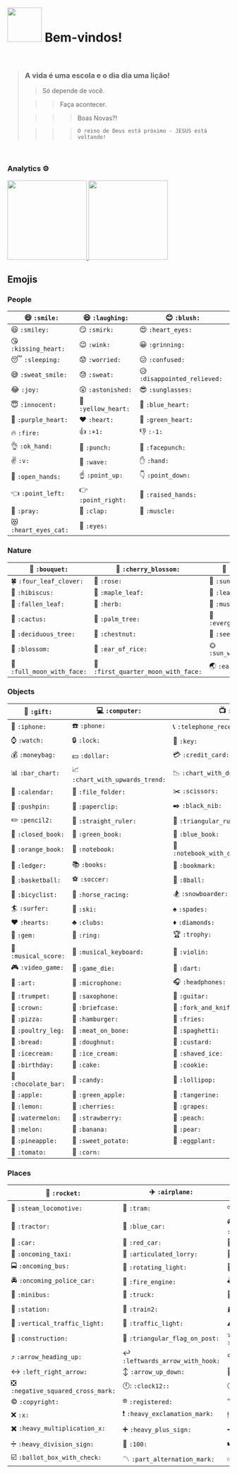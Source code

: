 <h1><img src="https://emojis.slackmojis.com/emojis/images/1450372448/149/sonic.gif?1450372448" width="78"/> Bem-vindos!</h1>

<br>

> ### A vida é uma escola e o dia dia uma lição!
>
>> Só depende de você.
>
>>> Faça acontecer.
>
>>>> Boas Novas?!
>
>>>> `O reino de Deus está próximo - JESUS está voltando!`

<br>

### Analytics ⚙️

<div>
  <a href="https://github.com/mlsfront">
    <img height="180em" src="https://github-readme-stats.vercel.app/api?username=mlsfront&show_icons=true&theme=dark&include_all_commits=true&count_private=true"/>
    <img height="180em" src="https://github-readme-stats.vercel.app/api/top-langs/?username=mlsfront&layout=compact&langs_count=7&theme=dark"/>
  </a>
</div>

## Emojis

### People
| :smile: `:smile:` | :laughing: `:laughing:` | :blush: `:blush:` |
|---|---|---|
| :smiley: `:smiley:` | :smirk: `:smirk:` | :heart_eyes: `:heart_eyes:` |
| :kissing_heart: `:kissing_heart:` | :wink: `:wink:` | :grinning: `:grinning:` |
| :sleeping: `:sleeping:` | :worried: `:worried:` | :confused: `:confused:` |
| :sweat_smile: `:sweat_smile:` | :sweat: `:sweat:` | :disappointed_relieved: `:disappointed_relieved:` |
| :joy: `:joy:` | :astonished: `:astonished:` | :sunglasses: `:sunglasses:` |
| :innocent: `:innocent:` | :yellow_heart: `:yellow_heart:` | :blue_heart: `:blue_heart:` |
| :purple_heart: `:purple_heart:` | :heart: `:heart:` | :green_heart: `:green_heart:` |
| :fire: `:fire:` | :+1: `:+1:` | :-1: `:-1:` |
| :ok_hand: `:ok_hand:` | :punch: `:punch:` | :facepunch: `:facepunch:` |
| :v: `:v:` | :wave: `:wave:` | :hand: `:hand:` |
| :open_hands: `:open_hands:` | :point_up: `:point_up:` | :point_down: `:point_down:` |
| :point_left: `:point_left:` | :point_right: `:point_right:` | :raised_hands: `:raised_hands:` |
| :pray: `:pray:` | :clap: `:clap:` | :muscle: `:muscle:` |
| :heart_eyes_cat: `:heart_eyes_cat:` | :eyes: `:eyes:` |

### Nature
| :bouquet: `:bouquet:` | :cherry_blossom: `:cherry_blossom:` | :tulip: `:tulip:` |
|---|---|---|
| :four_leaf_clover: `:four_leaf_clover:` | :rose: `:rose:` | :sunflower: `:sunflower:` |
| :hibiscus: `:hibiscus:` | :maple_leaf: `:maple_leaf:` | :leaves: `:leaves:` |
| :fallen_leaf: `:fallen_leaf:` | :herb: `:herb:` | :mushroom: `:mushroom:` |
| :cactus: `:cactus:` | :palm_tree: `:palm_tree:` | :evergreen_tree: `:evergreen_tree:` |
| :deciduous_tree: `:deciduous_tree:` | :chestnut: `:chestnut:` | :seedling: `:seedling:` |
| :blossom: `:blossom:` | :ear_of_rice: `:ear_of_rice:` | :sun_with_face: `:sun_with_face:` |
| :full_moon_with_face: `:full_moon_with_face:` | :first_quarter_moon_with_face: `:first_quarter_moon_with_face:` | :earth_asia: `:earth_asia:` | :partly_sunny: `:partly_sunny:` |

### Objects
| :gift: `:gift:`  | :computer: `:computer:`  | :tv: `:tv:`  |
|---|---|---|
| :iphone: `:iphone:`  | :phone: `:phone:`  | :telephone_receiver: `:telephone_receiver:`  |
| :watch: `:watch:`  | :lock: `:lock:`  | :key: `:key:`  |
| :moneybag: `:moneybag:`  | :dollar: `:dollar:`  | :credit_card: `:credit_card:`  |
| :bar_chart: `:bar_chart:`  | :chart_with_upwards_trend: `:chart_with_upwards_trend:`  | :chart_with_downwards_trend: `:chart_with_downwards_trend:`  |
| :calendar: `:calendar:`  | :file_folder: `:file_folder:`  | :scissors: `:scissors:`  |
| :pushpin: `:pushpin:`  | :paperclip: `:paperclip:`  | :black_nib: `:black_nib:`  |
| :pencil2: `:pencil2:`  | :straight_ruler: `:straight_ruler:`  | :triangular_ruler: `:triangular_ruler:`  |
| :closed_book: `:closed_book:`  | :green_book: `:green_book:`  | :blue_book: `:blue_book:`  |
| :orange_book: `:orange_book:`  | :notebook: `:notebook:`  | :notebook_with_decorative_cover: `:notebook_with_decorative_cover:`  |
| :ledger: `:ledger:`  | :books: `:books:`  | :bookmark: `:bookmark:`  |
| :basketball: `:basketball:`  | :soccer: `:soccer:`  | :8ball: `:8ball:`  |
| :bicyclist: `:bicyclist:`  | :horse_racing: `:horse_racing:`  | :snowboarder: `:snowboarder:`  |
| :surfer: `:surfer:`  | :ski: `:ski:`  | :spades: `:spades:`  |
| :hearts: `:hearts:`  | :clubs: `:clubs:`  | :diamonds: `:diamonds:`  |
| :gem: `:gem:`  | :ring: `:ring:`  | :trophy: `:trophy:`  |
| :musical_score: `:musical_score:`  | :musical_keyboard: `:musical_keyboard:`  | :violin: `:violin:`  |
| :video_game: `:video_game:`  | :game_die: `:game_die:`  | :dart: `:dart:`  |
| :art: `:art:`  | :microphone: `:microphone:`  | :headphones: `:headphones:`  |
| :trumpet: `:trumpet:`  | :saxophone: `:saxophone:`  | :guitar: `:guitar:`  |
| :crown: `:crown:`  | :briefcase: `:briefcase:`  | :fork_and_knife: `:fork_and_knife:`  |
| :pizza: `:pizza:`  | :hamburger: `:hamburger:`  | :fries: `:fries:`  |
| :poultry_leg: `:poultry_leg:`  | :meat_on_bone: `:meat_on_bone:`  | :spaghetti: `:spaghetti:`  |
| :bread: `:bread:`  | :doughnut: `:doughnut:`  | :custard: `:custard:`  |
| :icecream: `:icecream:`  | :ice_cream: `:ice_cream:`  | :shaved_ice: `:shaved_ice:`  |
| :birthday: `:birthday:`  | :cake: `:cake:`  | :cookie: `:cookie:`  |
| :chocolate_bar: `:chocolate_bar:`  | :candy: `:candy:`  | :lollipop: `:lollipop:`  |
| :apple: `:apple:`  | :green_apple: `:green_apple:`  | :tangerine: `:tangerine:`  |
| :lemon: `:lemon:`  | :cherries: `:cherries:`  | :grapes: `:grapes:`  |
| :watermelon: `:watermelon:`  | :strawberry: `:strawberry:`  | :peach: `:peach:`  |
| :melon: `:melon:`  | :banana: `:banana:`  | :pear: `:pear:`  |
| :pineapple: `:pineapple:`  | :sweet_potato: `:sweet_potato:`  | :eggplant: `:eggplant:`  |
| :tomato: `:tomato:`  | :corn: `:corn:`  |

### Places
| :rocket: `:rocket:`  | :airplane: `:airplane:`  | :helicopter: `:helicopter:`  |
|---|---|---|
| :steam_locomotive: `:steam_locomotive:`  | :tram: `:tram:`  | :bike: `:bike:`  |
| :tractor: `:tractor:`  | :blue_car: `:blue_car:`  | :oncoming_automobile: `:oncoming_automobile:`  |
| :car: `:car:`  | :red_car: `:red_car:`  | :taxi: `:taxi:`  |
| :oncoming_taxi: `:oncoming_taxi:`  | :articulated_lorry: `:articulated_lorry:`  | :bus: `:bus:`  |
| :oncoming_bus: `:oncoming_bus:`  | :rotating_light: `:rotating_light:`  | :police_car: `:police_car:`  |
| :oncoming_police_car: `:oncoming_police_car:`  | :fire_engine: `:fire_engine:`  | :ambulance: `:ambulance:`  |
| :minibus: `:minibus:`  | :truck: `:truck:`  | :train: `:train:`  |
| :station: `:station:`  | :train2: `:train2:`  | :fuelpump: `:fuelpump:`  |
| :vertical_traffic_light: `:vertical_traffic_light:`  | :traffic_light: `:traffic_light:`  | :warning: `:warning:`  |
| :construction: `:construction:`  | :triangular_flag_on_post: `:triangular_flag_on_post:`  | :arrow_heading_down: `:arrow_heading_down:`  |
| :arrow_heading_up: `:arrow_heading_up:`  | :leftwards_arrow_with_hook: `:leftwards_arrow_with_hook:`  | :arrow_right_hook: `:arrow_right_hook:`  |
| :left_right_arrow: `:left_right_arrow:`  | :arrow_up_down: `:arrow_up_down:`  | :no_entry_sign: `:no_entry_sign:`  |
| :negative_squared_cross_mark: `:negative_squared_cross_mark:`  | :clock12:: `:clock12::`  | :clock6: `:clock6:`  |
| :copyright: `:copyright:`  | :registered: `:registered:`  | :tm: `:tm:`  |
| :x: `:x:`  | :heavy_exclamation_mark: `:heavy_exclamation_mark:`  | :bangbang: `:bangbang:`  |
| :heavy_multiplication_x: `:heavy_multiplication_x:`  | :heavy_plus_sign: `:heavy_plus_sign:`  | :heavy_minus_sign: `:heavy_minus_sign:`  |
| :heavy_division_sign: `:heavy_division_sign:`  | :100: `:100:`  | :heavy_check_mark: `:heavy_check_mark:`  |
| :ballot_box_with_check: `:ballot_box_with_check:`  | :part_alternation_mark: `:part_alternation_mark:`  | :white_check_mark: `:white_check_mark:`  |
